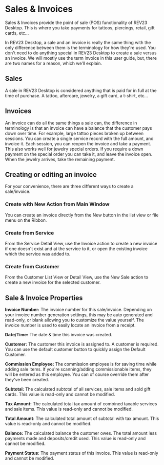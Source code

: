 # Sales & Invoices

Sales & Invoices provide the point of sale (POS) functionality of REV23 Desktop. This is where you take payments for tattoos, piercings, retail, gift cards, etc...

In REV23 Desktop, a sale and an invoice is really the same thing with the only difference between them is the terminology for how they're used. You don't need to do anything special in REV23 Desktop to create a sale versus an invoice. We will mostly use the term Invoice in this user guide, but, there are two names for a reason, which we'll explain.

## Sales
A sale in REV23 Desktop is considered anything that is paid for in full at the time of purchase. A tattoo, aftercare, jewelry, a gift card, a t-shirt, etc... 

## Invoices
An invoice can do all the same things a sale can, the difference in terminology is that an invoice can have a balance that the customer pays down over time. For example, large tattoo pieces broken up between sessions. You can create a single service record with the full amount, and invoice it. Each session, you can reopen the invoice and take a payment. This also works well for jewelry special orders. If you require a down payment on the special order you can take it, and leave the invoice open. When the jewelry arrives, take the remaining payment.

## Creating or editing an invoice
For your convenience, there are three different ways to create a sale/invoice.

### Create with New Action from Main Window
You can create an invoice directly from the New button in the list view or file menu on the Ribbon.

### Create from Service
From the Service Detail View, use the Invoice action to create a new invoice if one doesn't exist and at the service to it, or open the existing invoice which the service was added to.

### Create from Customer
From the Customer List View or Detail View, use the New Sale action to create a new invoice for the selected customer.


## Sale & Invoice Properties

**Invoice Number:** The invoice number for this sale/invoice. Depending on your invoice number generation settings, this may be auto generated and read-only, or blank allowing you to customize the value yourself. The invoice number is used to easily locate an invoice from a receipt.

**Date/Time:** The date & time this invoice was created.

**Customer:** The customer this invoice is assigned to. A customer is required. You can use the default customer button to quickly assign the Default Customer.

**Commission Employee:** The commission employee is for saving time while adding sale items. If you're scanning/adding commissionable items, they will be entered as this employee. You can of course override them after they've been created.

**Subtotal:** The calculated subtotal of all services, sale items and sold gift cards. This value is read-only and cannot be modified.

**Tax Amount:** The calculated total tax amount of combined taxable services and sale items. This value is read-only and cannot be modified.

**Total Amount:** The calculated total amount of subtotal with tax amount. This value is read-only and cannot be modified.

**Balance:** The calculated balance the customer owes. The total amount less payments made and deposits/credit used. This value is read-only and cannot be modified.

**Payment Status:** The payment status of this invoice. This value is read-only and cannot be modified.